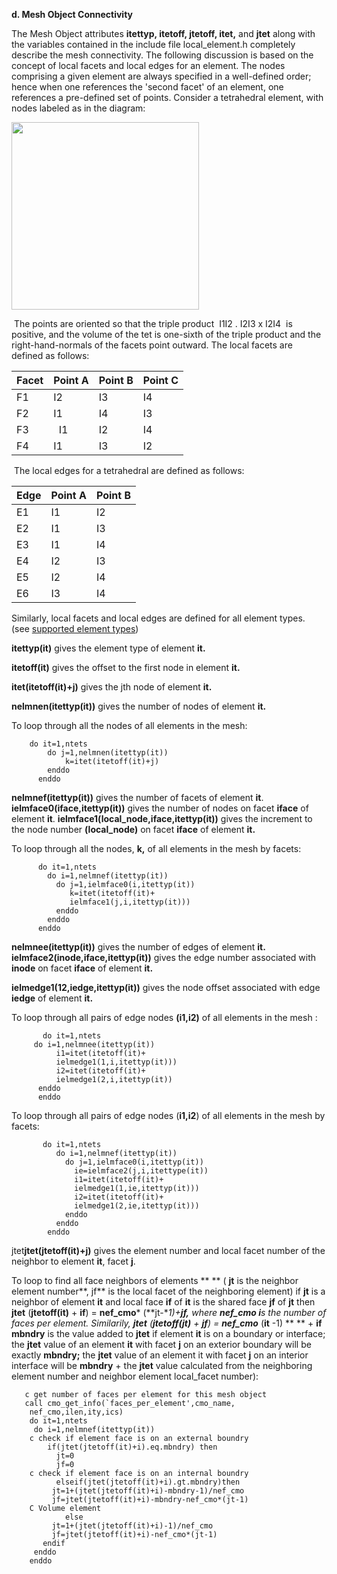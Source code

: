 **d. Mesh Object Connectivity**

The Mesh Object attributes **itettyp, itetoff, jtetoff, itet,** and
**jtet** along with the variables contained in the include file
local\_element.h completely describe the mesh connectivity. The
following discussion is based on the concept of local facets and local
edges for an element. The nodes comprising a given element are always
specified in a well-defined order; hence when one references the 'second
facet' of an element, one references a pre-defined set of points.
Consider a tetrahedral element, with nodes labeled as in the diagram:

<img height="300" width="300" src="https://lanl.github.io/docs/assets/images/Image232.jpg">

 The points are oriented so that the triple product  I1I2 . I2I3 x I2I4 
is positive, and the volume of the tet is one-sixth of the triple
product and the right-hand-normals of the facets point outward. The
local facets are defined as follows:

  Facet | Point A | Point B  | Point C
  ----- | ---- | ---- |---- 
  F1  |   I2  |  I3  |  I4
  F2  |  I1  |  I4  |  I3
  F3  |   I1  | I2 |  I4
  F4 |   I1 |  I3   |I2


   The local edges for a tetrahedral are defined as follows:

  Edge | Point A | Point B
  ----- | ----  | ----
  E1    | I1   | I2
  E2    | I1   | I3
  E3    | I1   | I4
  E4    | I2   | I3
  E5    | I2   | I4
  E6    | I3   | I4

  Similarly, local facets and local edges are defined for all element
  types.  (see [supported element types](supported.md))

  **itettyp(it)** gives the element type of element
   **it.**

  **itetoff(it)** gives the offset to the first node in
   element **it.**

  **itet(itetoff(it)+j)** gives the jth node of element
   **it.**

   **nelmnen(itettyp(it))** gives the number of nodes of element
   **it.**

   To loop through all the nodes of all elements in the mesh:

        do it=1,ntets
            do j=1,nelmnen(itettyp(it))
                k=itet(itetoff(it)+j)
            enddo
          enddo
  
   **nelmnef(itettyp(it))** gives the number of facets of element
   **it**. **ielmface0(iface,itettyp(it))** gives the number of nodes
   on facet **iface** of element **it**.
   **ielmface1(local\_node,iface,itettyp(it))** gives the increment
   to the node number **(local\_node)** on facet **iface** of element
   **it.**

   To loop through all the nodes, **k,** of all elements in the mesh
   by facets:
  
          do it=1,ntets
            do i=1,nelmnef(itettyp(it))
              do j=1,ielmface0(i,itettyp(it))
                 k=itet(itetoff(it)+
                 ielmface1(j,i,itettyp(it)))
              enddo
            enddo
          enddo
  
   **nelmnee(itettyp(it))** gives the number of edges of element
   **it. ielmface2(inode,iface,itettyp(it))** gives the edge number
   associated with **inode** on facet **iface** of element **it.**

   **ielmedge1(12,iedge,itettyp(it))** gives the node offset
   associated with edge **iedge** of element **it.**

   To loop through all pairs of edge nodes **(i1,i2)** of all
   elements in the mesh :
  
           do it=1,ntets
         do i=1,nelmnee(itettyp(it))
              i1=itet(itetoff(it)+
              ielmedge1(1,i,itettyp(it)))
              i2=itet(itetoff(it)+
              ielmedge1(2,i,itettyp(it))
          enddo
          enddo
    
  
   To loop through all pairs of edge nodes (**i1,i2**) of all
   elements in the mesh by facets:
  
           do it=1,ntets
              do i=1,nelmnef(itettyp(it))
                do j=1,ielmface0(i,itettyp(it))
                  ie=ielmface2(j,i,itettype(it))
                  i1=itet(itetoff(it)+
                  ielmedge1(1,ie,itettyp(it)))
                  i2=itet(itetoff(it)+
                  ielmedge1(2,ie,itettyp(it)))
                enddo
              enddo
            enddo

  jtet**jtet(jtetoff(it)+j)** gives the element number and
   local facet number of the neighbor to element **it**, facet
   **j**.

   To loop to find all face neighbors of elements ** ** ( **jt** is
   the neighbor element number**, jf** is the local facet of the
   neighboring element) if **jt** is a neighbor of element **it** and
   local face **if** of **it** is the shared face **jf** of **jt**
   then **jtet** (**jtetoff(it)** + **if**) = **nef\_cmo***
   (**jt-**1)+**jf,** where **nef\_cmo i**s the number of faces per
   element. Similarily, **jtet** (**jtetoff(jt)** + **jf**) =
   **nef\_cmo*** (**it** -1) ** ** + **if mbndry** is
   the value added to **jtet** if element **it** is on a boundary or
   interface; the **jtet** value of an element **it** with facet
   **j** on an exterior boundary will be exactly **mbndry;** the
   **jtet** value of an element it with facet **j** on an interior
   interface will be **mbndry** + the **jtet** value calculated from
   the neighboring element number and neighbor element local\_facet
   number):

       c get number of faces per element for this mesh object
       call cmo_get_info(`faces_per_element',cmo_name,
        nef_cmo,ilen,ity,ics)
        do it=1,ntets
         do i=1,nelmnef(itettyp(it))
        c check if element face is on an external boundry
            if(jtet(jtetoff(it)+i).eq.mbndry) then
              jt=0
              jf=0
        c check if element face is on an internal boundry
              elseif(jtet(jtetoff(it)+i).gt.mbndry)then
             jt=1+(jtet(jtetoff(it)+i)-mbndry-1)/nef_cmo
             jf=jtet(jtetoff(it)+i)-mbndry-nef_cmo*(jt-1)
        C Volume element
                else
             jt=1+(jtet(jtetoff(it)+i)-1)/nef_cmo
             jf=jtet(jtetoff(it)+i)-nef_cmo*(jt-1)
           endif
         enddo
        enddo


